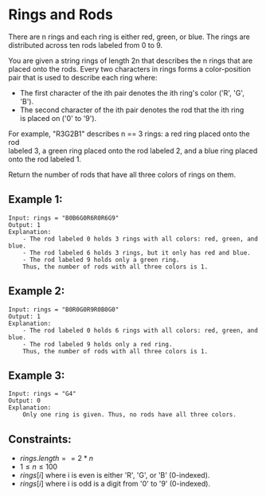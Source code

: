 # Rings and Rods

There are n rings and each ring is either red, green, or blue. The rings are  
distributed across ten rods labeled from 0 to 9.

You are given a string rings of length 2n that describes the n rings that are  
placed onto the rods. Every two characters in rings forms a color-position  
pair that is used to describe each ring where:

* The first character of the ith pair denotes the ith ring's 
    color ('R', 'G', 'B').
* The second character of the ith pair denotes the rod that the ith ring  
    is placed on ('0' to '9').

For example, "R3G2B1" describes n == 3 rings: a red ring placed onto the rod  
labeled 3, a green ring placed onto the rod labeled 2, and a blue ring placed  
onto the rod labeled 1.

Return the number of rods that have all three colors of rings on them.

 

## Example 1:

    Input: rings = "B0B6G0R6R0R6G9"
    Output: 1
    Explanation: 
        - The rod labeled 0 holds 3 rings with all colors: red, green, and blue.
        - The rod labeled 6 holds 3 rings, but it only has red and blue.
        - The rod labeled 9 holds only a green ring.
        Thus, the number of rods with all three colors is 1.

## Example 2:

    Input: rings = "B0R0G0R9R0B0G0"
    Output: 1
    Explanation: 
        - The rod labeled 0 holds 6 rings with all colors: red, green, and blue.
        - The rod labeled 9 holds only a red ring.
        Thus, the number of rods with all three colors is 1.
        
## Example 3:

    Input: rings = "G4"
    Output: 0
    Explanation: 
        Only one ring is given. Thus, no rods have all three colors.
        
        
        
## Constraints:

* $rings.length == 2 * n$
* $1 \le n \le 100$
* $rings[i]$ where i is even is either 'R', 'G', or 'B' (0-indexed).
* $rings[i]$ where i is odd is a digit from '0' to '9' (0-indexed).

